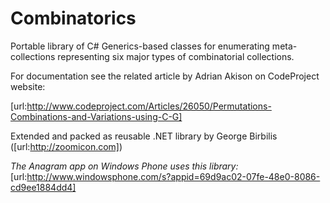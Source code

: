 # Combinatorics

Portable library of C# Generics-based classes for enumerating meta-collections representing six major types of combinatorial collections.

For documentation see the related article by Adrian Akison on CodeProject website:

[url:http://www.codeproject.com/Articles/26050/Permutations-Combinations-and-Variations-using-C-G]


Extended and packed as reusable .NET library by George Birbilis ([url:http://zoomicon.com])


*The Anagram app on Windows Phone uses this library:*
[url:http://www.windowsphone.com/s?appid=69d9ac02-07fe-48e0-8086-cd9ee1884dd4]



